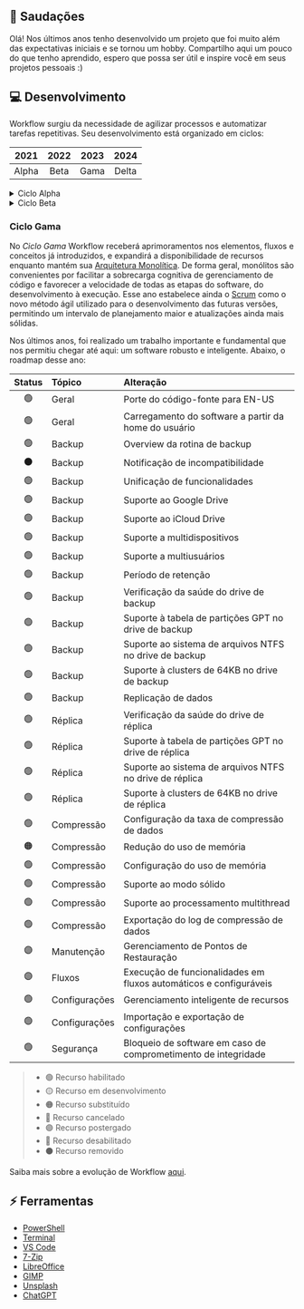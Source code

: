 ## :vulcan_salute: Saudações
Olá! Nos últimos anos tenho desenvolvido um projeto que foi muito além das expectativas iniciais e se tornou um hobby. Compartilho aqui um pouco do que tenho aprendido, espero que possa ser útil e inspire você em seus projetos pessoais :)

## :computer: Desenvolvimento
Workflow surgiu da necessidade de agilizar processos e automatizar tarefas repetitivas. Seu desenvolvimento está organizado em ciclos:

|2021|2022|2023|2024|
|:---:|:---:|:---:|:---:|
|Alpha|Beta|Gama|Delta|

<details>
<summary>Ciclo Alpha</summary>

Inicialmente escrito para o legado Prompt de Comando, o desenvolvimento de Workflow tem início no segundo semestre de 2021 com o _Ciclo Alpha_, período de aprendizagem da linguagem shell script, construção do núcleo do software e execução dos primeiros testes. Posteriormente portado para PowerShell 5.1, o algoritmo ganhou em complexidade e compatibilidade.

O universo de Tron criado por Steven Lisberger foi uma clara inspiração na construção do projeto desde as primeiras linhas de código. Há diversos easter eggs espalhados pelo algoritmo e interface das versões iniciais, no entanto elas nunca foram publicadas.

Ao longo do ano, a cadência no lançamento de novas versões trouxe funcionalidades e avanços significativos ao software como o suporte ao PowerShell 7.0 e a codificação de caracteres [UTF8NoBom](https://github.com/2uj1m28ohz/2uj1m28ohz/blob/main/Topics.md), atualização de elementos da interface, migração para o formato de versionamento [CalVer](https://github.com/2uj1m28ohz/2uj1m28ohz/blob/main/Topics.md), suporte à compressão de dados, e a escolha de uma licença de software livre.

```
                           21.1.1-001                                      21.001.1
────────── SemVer ──────────┬─┬─┬──┬──────────────────── › CalVer ──────────┬──┬──┬──────────────────── ›
                            │ │ │  └─┤ Revisão                              │  │  └─┤ Revisão
                            │ │ └────┤ Correções                            │  └────┤ Dia absoluto do ano
                            │ └──────┤ Alterações                           └───────┤ Ano
                            └────────┤ Recursos
```

</details>

<details>
<summary>Ciclo Beta</summary>

Após seis meses de desenvolvimento, Workflow deixou de ser um software restrito e ganhou um repositório no GitHub, sendo publicado sob a GPL-3.0.

A partir de então iniciou-se um importante período de transição e implementação conhecido como _Ciclo Beta_, onde a refatoração constante do código possibilitado pelo lançamento de novas versões com o intervalo de apenas dez dias aplicou os conceitos da filosofia [Clean Code](https://github.com/2uj1m28ohz/2uj1m28ohz/blob/main/Topics.md) e da metodologia ágil [Extreme Programming](https://github.com/2uj1m28ohz/2uj1m28ohz/blob/main/Topics.md) para aprimorar a qualidade do algoritmo e introduzir novos recursos, entre eles o Registro de Eventos, instalação e atualização automáticas a partir do repositório, e a Verificação de Integridade que detecta e corrige alterações ilegais de algoritmo, recursos estes que permitem maior controle, segurança, velocidade e confiabilidade na entrega atualizações.

A interface recebeu refinamentos através de duas grandes versões que atualizaram os elementos existentes e adicionaram temas. Os fundamentos instituídos pelas Diretrizes de Interface determinam intuitividade, unidade e minimalismo como alguns dos requisitos da experiência do usuário. Tendo em mente que uma [CLI](https://github.com/2uj1m28ohz/2uj1m28ohz/blob/main/Topics.md) está limitada às possiblidades do terminal que a executa, é importante criar seus próprios elementos, fluxos e estudar a palheta de cores legível pelo terminal a fim de criar um layout consistente e agradável. "_Design não é apenas aparência, design é sobre como as coisas funcionam._" - Steve Jobs.

Para elevar o nível do projeto, o arquivo Readme no formato TXT presente no pacote de software foi substituído pelo formato HTML/CSS com links, layout e palheta de cores compatível com a do software.

</details>

### Ciclo Gama
No _Ciclo Gama_ Workflow receberá aprimoramentos nos elementos, fluxos e conceitos já introduzidos, e expandirá a disponibilidade de recursos enquanto mantém sua [Arquitetura Monolítica](https://github.com/2uj1m28ohz/2uj1m28ohz/blob/main/Topics.md). De forma geral, monólitos são convenientes por facilitar a sobrecarga cognitiva de gerenciamento de código e favorecer a velocidade de todas as etapas do software, do desenvolvimento à execução. Esse ano estabelece ainda o [Scrum](https://github.com/2uj1m28ohz/2uj1m28ohz/blob/main/Topics.md) como o novo método ágil utilizado para o desenvolvimento das futuras versões, permitindo um intervalo de planejamento maior e atualizações ainda mais sólidas.

Nos últimos anos, foi realizado um trabalho importante e fundamental que nos permitiu chegar até aqui: um software robusto e inteligente. Abaixo, o roadmap desse ano:

|Status|Tópico|Alteração|
|:---:|:---|:---|
|:green_circle:|Geral|Porte do código-fonte para EN-US|
|:green_circle:|Geral|Carregamento do software a partir da home do usuário|
|:green_circle:|Backup|Overview da rotina de backup|
|:black_circle:|Backup|Notificação de incompatibilidade|
|:green_circle:|Backup|Unificação de funcionalidades|
|:green_circle:|Backup|Suporte ao Google Drive|
|:green_circle:|Backup|Suporte ao iCloud Drive|
|:green_circle:|Backup|Suporte a multidispositivos|
|:green_circle:|Backup|Suporte a multiusuários|
|:green_circle:|Backup|Período de retenção|
|:green_circle:|Backup|Verificação da saúde do drive de backup|
|:green_circle:|Backup|Suporte à tabela de partições GPT no drive de backup|
|:green_circle:|Backup|Suporte ao sistema de arquivos NTFS no drive de backup|
|:green_circle:|Backup|Suporte à clusters de 64KB no drive de backup|
|:green_circle:|Backup|Replicação de dados|
|:green_circle:|Réplica|Verificação da saúde do drive de réplica|
|:green_circle:|Réplica|Suporte à tabela de partições GPT no drive de réplica|
|:green_circle:|Réplica|Suporte ao sistema de arquivos NTFS no drive de réplica|
|:green_circle:|Réplica|Suporte à clusters de 64KB no drive de réplica|
|:green_circle:|Compressão|Configuração da taxa de compressão de dados|
|:orange_circle:|Compressão|Redução do uso de memória|
|:green_circle:|Compressão|Configuração do uso de memória|
|:green_circle:|Compressão|Suporte ao modo sólido|
|:green_circle:|Compressão|Suporte ao processamento multithread|
|:green_circle:|Compressão|Exportação do log de compressão de dados|
|:purple_circle:|Manutenção|Gerenciamento de Pontos de Restauração|
|:purple_circle:|Fluxos|Execução de funcionalidades em fluxos automáticos e configuráveis|
|:green_circle:|Configurações|Gerenciamento inteligente de recursos|
|:green_circle:|Configurações|Importação e exportação de configurações|
|:green_circle:|Segurança|Bloqueio de software em caso de comprometimento de integridade|

> - :green_circle: Recurso habilitado
> - :yellow_circle: Recurso em desenvolvimento
> - :orange_circle: Recurso substituído
> - :red_circle: Recurso cancelado
> - :purple_circle: Recurso postergado
> - :large_blue_circle: Recurso desabilitado
> - :black_circle: Recurso removido

Saiba mais sobre a evolução de Workflow [aqui](https://github.com/2uj1m28ohz/workflow/blob/main/Evolution.md).

## :zap: Ferramentas
- [PowerShell](https://github.com/powershell/powershell)
- [Terminal](https://github.com/microsoft/terminal)
- [VS Code](https://github.com/microsoft/vscode)
- [7-Zip](https://7-zip.org)
- [LibreOffice](https://libreoffice.org)
- [GIMP](https://gimp.org)
- [Unsplash](https://unsplash.com)
- [ChatGPT](https://chat.openai.com)
